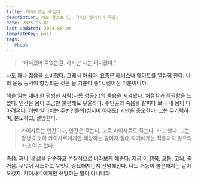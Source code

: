 ```yaml
---
title: 카이사르는 죽는다
description: 레프 톨스토이, 『이반 일리치의 죽음』
date: 2025-05-01
last updated: 2024-08-20
templateKey: post
tags:
- '#book'
---
```

> “어쩌겠어 죽었는걸. 하지만 나는 아니잖아.”

나도 꽤나 젊음을 소비했다. 그래서 아쉽다. 요증믄 테니스나 웨이트를 열심히 한다. 나의 운동 능력이 향상되는 것은 늘 기분이 좋다. 젊어진 기분이니까. 

책을 읽는 내내 한 평범한 사람(나름 성공한)의 죽음을 지켜봤다. 처절함과 끔찍함을 느꼈다. 인간은 몸이 조금만 불편해도 우울하다.  주인공의 죽음을 살피다 보니 내 몸이 다 아려온다. 이반 일리치는 주변인들의(심지어 아내도) 기만을 증오한다. 그는 무기력하며, 분노하고, 절망한다.

> 카이사르는 인간이다, 인간은 죽는다, 고로 카이사르도 죽는다, 라고 했다. 그는 평생 이것이 카이사르에게만 해당하는 말이지 절대 자기에게는 적용되지 않으리라고 여겨 왔다.

죽음. 꽤나 내 삶을 단순하고 본질적으로 바라보게 해준다. 지금 이 행복, 고통, 고뇌, 즐거움. 무엇이 사소하고 무엇이 중요해지는지 선명해진다. 나도 거동이 불편해지는 날이 오겠지. 카이사르에게만 해당하는 말이 아니니까.